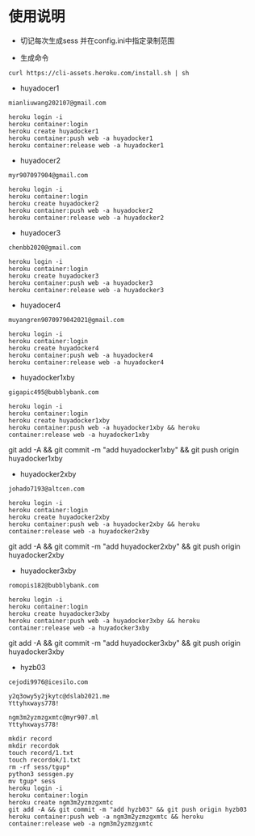 # 使用说明

- 切记每次生成sess 并在config.ini中指定录制范围

- 生成命令

```
curl https://cli-assets.heroku.com/install.sh | sh
```
- huyadocer1
```
mianliuwang202107@gmail.com

heroku login -i
heroku container:login
heroku create huyadocker1
heroku container:push web -a huyadocker1
heroku container:release web -a huyadocker1
```

- huyadocer2
```
myr907097904@gmail.com

heroku login -i
heroku container:login
heroku create huyadocker2
heroku container:push web -a huyadocker2
heroku container:release web -a huyadocker2
```

- huyadocer3
```
chenbb2020@gmail.com

heroku login -i
heroku container:login
heroku create huyadocker3
heroku container:push web -a huyadocker3
heroku container:release web -a huyadocker3
```

- huyadocer4
```
muyangren9070979042021@gmail.com

heroku login -i
heroku container:login
heroku create huyadocker4
heroku container:push web -a huyadocker4
heroku container:release web -a huyadocker4
```

- huyadocker1xby
```
gigapic495@bubblybank.com

heroku login -i
heroku container:login
heroku create huyadocker1xby
heroku container:push web -a huyadocker1xby && heroku container:release web -a huyadocker1xby
```
git add -A && git commit -m "add huyadocker1xby" && git push origin huyadocker1xby


- huyadocker2xby
```
johado7193@altcen.com

heroku login -i
heroku container:login
heroku create huyadocker2xby
heroku container:push web -a huyadocker2xby && heroku container:release web -a huyadocker2xby
```
git add -A && git commit -m "add huyadocker2xby" && git push origin huyadocker2xby

- huyadocker3xby
```
romopis182@bubblybank.com

heroku login -i
heroku container:login
heroku create huyadocker3xby
heroku container:push web -a huyadocker3xby && heroku container:release web -a huyadocker3xby
```
git add -A && git commit -m "add huyadocker3xby" && git push origin huyadocker3xby

- hyzb03
```
cejodi9976@icesilo.com

y2q3owy5y2jkytc@dslab2021.me
Yttyhxways778!

ngm3m2yzmzgxmtc@myr907.ml
Yttyhxways778!

mkdir record
mkdir recordok
touch record/1.txt
touch recordok/1.txt
rm -rf sess/tgup*
python3 sessgen.py
mv tgup* sess
heroku login -i
heroku container:login
heroku create ngm3m2yzmzgxmtc
git add -A && git commit -m "add hyzb03" && git push origin hyzb03
heroku container:push web -a ngm3m2yzmzgxmtc && heroku container:release web -a ngm3m2yzmzgxmtc
```
